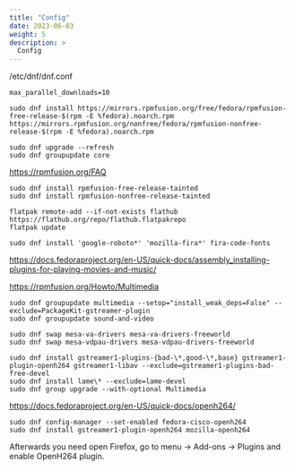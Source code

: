 ```yaml
---
title: "Config"
date: 2023-06-03
weight: 5
description: >
  Config
---
```


/etc/dnf/dnf.conf

```
max_parallel_downloads=10
```

```shell
sudo dnf install https://mirrors.rpmfusion.org/free/fedora/rpmfusion-free-release-$(rpm -E %fedora).noarch.rpm https://mirrors.rpmfusion.org/nonfree/fedora/rpmfusion-nonfree-release-$(rpm -E %fedora).noarch.rpm
```

```shell
sudo dnf upgrade --refresh
sudo dnf groupupdate core
```

https://rpmfusion.org/FAQ

```shell
sudo dnf install rpmfusion-free-release-tainted
sudo dnf install rpmfusion-nonfree-release-tainted
```

```shell
flatpak remote-add --if-not-exists flathub https://flathub.org/repo/flathub.flatpakrepo
flatpak update
```

```shell
sudo dnf install 'google-roboto*' 'mozilla-fira*' fira-code-fonts
```

https://docs.fedoraproject.org/en-US/quick-docs/assembly_installing-plugins-for-playing-movies-and-music/

https://rpmfusion.org/Howto/Multimedia

```shell
sudo dnf groupupdate multimedia --setop="install_weak_deps=False" --exclude=PackageKit-gstreamer-plugin
sudo dnf groupupdate sound-and-video
```

```shell
sudo dnf swap mesa-va-drivers mesa-va-drivers-freeworld
sudo dnf swap mesa-vdpau-drivers mesa-vdpau-drivers-freeworld
```

```shell
sudo dnf install gstreamer1-plugins-{bad-\*,good-\*,base} gstreamer1-plugin-openh264 gstreamer1-libav --exclude=gstreamer1-plugins-bad-free-devel
sudo dnf install lame\* --exclude=lame-devel
sudo dnf group upgrade --with-optional Multimedia
```

https://docs.fedoraproject.org/en-US/quick-docs/openh264/

```shell
sudo dnf config-manager --set-enabled fedora-cisco-openh264
sudo dnf install gstreamer1-plugin-openh264 mozilla-openh264
```

Afterwards you need open Firefox, go to menu → Add-ons → Plugins and enable OpenH264 plugin.
